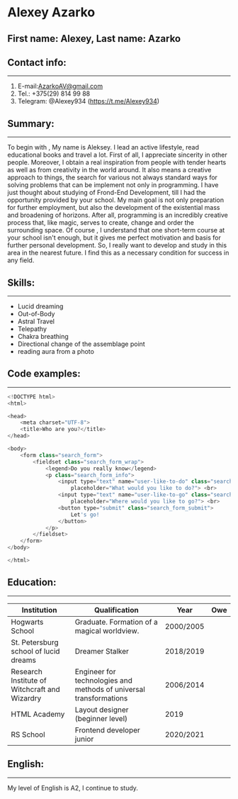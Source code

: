 # Alexey Azarko

## First name: Alexey, Last name: Azarko

## Contact info:
---------------

1. E-mail:AzarkoAV@gmail.com
2. Tel.: +375(29) 814 99 88
3. Telegram: @Alexey934 (https://t.me/Alexey934)

## Summary:
---------------

To begin with , My name is Aleksey.
I lead an active lifestyle, read educational books and travel a lot.
First of all, I appreciate sincerity in other people.
Moreover, I obtain a real inspiration from people  with tender hearts as well as from creativity in the world around.
It also means a creative approach to things, the search for various not always standard ways for solving problems that can be implement not only in programming.
I have just thought about studying of Frond-End Development, till I had the opportunity provided by your school.
My main goal is not only preparation for further employment, but also the development of the existential mass and broadening of horizons. After all, programming is an incredibly creative process that, like magic, serves to create, change and order the surrounding space.
Of course , I understand that one short-term course at your school isn't enough, but it gives me perfect motivation and basis for further personal development.
So, I really want to develop and study in this area in the nearest future. I find this as a necessary condition for success in any field.


## Skills:
------------

- Lucid dreaming
- Out-of-Body
- Astral Travel
- Telepathy
- Chakra breathing
- Directional change of the assemblage point
- reading aura from a photo


## Code examples:
---------------

````javascript
<!DOCTYPE html>
<html>

<head>
    <meta charset="UTF-8">
    <title>Who are you?</title>
</head>

<body>
    <form class="search_form">
        <fieldset class="search_form_wrap">
            <legend>Do you really know</legend>
            <p class="search_form_info">
                <input type="text" name="user-like-to-do" class="search_form_field"
                    placeholder="What would you like to do?"> <br>
                <input type="text" name="user-like-to-go" class="search_form_field"
                    placeholder="Where would you like to go?"> <br>
                <button type="submit" class="search_form_submit">
                    Let's go!
                </button>
            </p>
        </fieldset>
    </form>
</body>

</html>
````

## Education:
--------------

Institution | Qualification | Year | Owe
------- | ---------------- | ---------- | ---------:
Hogwarts School  | Graduate. Formation of a magical worldview. | 2000/2005
St. Petersburg school of lucid dreams  | Dreamer Stalker | 2018/2019
Research Institute of Witchcraft and Wizardry  | Engineer for technologies and methods of universal transformations | 2006/2014
HTML Academy | Layout designer (beginner level) | 2019
RS School | Frontend developer junior | 2020/2021

## English:
--------------

My level of English is A2, I continue to study.
